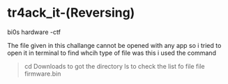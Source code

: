 # tr4ack_it-(Reversing)
bi0s hardware -ctf

The file given in this challange cannot be opened with any app 
so i tried to open it in terminal to find whcih type of file was this 
i used the command 
>cd Downloads to got the directory
>ls to check the list fo file
>file firmware.bin


